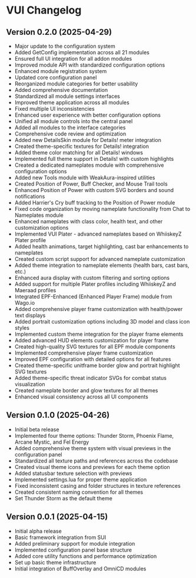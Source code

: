 # VUI Changelog

## Version 0.2.0 (2025-04-29)
- Major update to the configuration system
- Added GetConfig implementation across all 21 modules
- Ensured full UI integration for all addon modules
- Improved module API with standardized configuration options
- Enhanced module registration system
- Updated core configuration panel
- Reorganized module categories for better usability
- Added comprehensive documentation
- Standardized all module settings interfaces
- Improved theme application across all modules
- Fixed multiple UI inconsistencies
- Enhanced user experience with better configuration options
- Unified all module controls into the central panel
- Added all modules to the interface categories
- Comprehensive code review and optimization
- Added new DetailsSkin module for Details! meter integration
- Created theme-specific textures for Details! integration
- Added theme color matching for all Details! windows
- Implemented full theme support in Details! with custom highlights
- Created a dedicated nameplates module with comprehensive configuration options
- Added new Tools module with WeakAura-inspired utilities
- Created Position of Power, Buff Checker, and Mouse Trail tools
- Enhanced Position of Power with custom SVG borders and sound notifications
- Added Harrier's Cry buff tracking to the Position of Power module
- Fixed code organization by moving nameplate functionality from Chat to Nameplates module
- Enhanced nameplates with class color, health text, and other customization options
- Implemented VUI Plater - advanced nameplates based on WhiiskeyZ Plater profile
- Added health animations, target highlighting, cast bar enhancements to nameplates
- Created custom script support for advanced nameplate customization
- Added theme integration to nameplate elements (health bars, cast bars, etc.)
- Enhanced aura display with custom filtering and sorting options
- Added support for multiple Plater profiles including WhiiskeyZ and Maeraad profiles
- Integrated EPF-Enhanced (Enhanced Player Frame) module from Wago.io
- Added comprehensive player frame customization with health/power text displays
- Added portrait customization options including 3D model and class icon styles
- Implemented custom theme integration for the player frame elements
- Added advanced HUD elements customization for player frame
- Created high-quality SVG textures for all EPF module components
- Implemented comprehensive player frame customization
- Improved EPF configuration with detailed options for all features
- Created theme-specific unitframe border glow and portrait highlight SVG textures
- Added theme-specific threat indicator SVGs for combat status visualization
- Created nameplate border and glow textures for all themes
- Enhanced visual consistency across all UI components

## Version 0.1.0 (2025-04-26)
- Initial beta release
- Implemented four theme options: Thunder Storm, Phoenix Flame, Arcane Mystic, and Fel Energy
- Added comprehensive theme system with visual previews in the configuration panel
- Standardized all texture paths and references across the codebase
- Created visual theme icons and previews for each theme option
- Added statusbar texture selection with previews
- Implemented settings.lua for proper theme application
- Fixed inconsistent casing and folder structures in texture references
- Created consistent naming convention for all themes
- Set Thunder Storm as the default theme

## Version 0.0.1 (2025-04-15)
- Initial alpha release
- Basic framework integration from SUI
- Added preliminary support for module integration
- Implemented configuration panel base structure
- Added core utility functions and performance optimization
- Set up basic theme infrastructure
- Initial integration of BuffOverlay and OmniCD modules